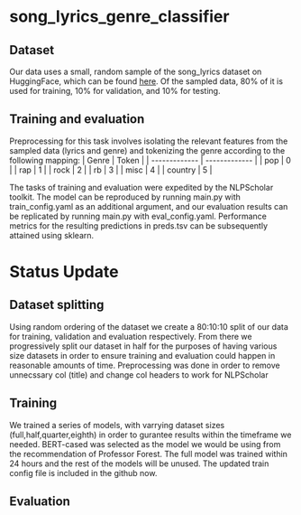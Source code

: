 # song_lyrics_genre_classifier
## Dataset
Our data uses a small, random sample of the song_lyrics dataset on HuggingFace, which can be found [here](https://huggingface.co/datasets/amishshah/song_lyrics/viewer/default/train?p=29399). Of the sampled data, 80% of it is used for training, 10% for validation, and 10% for testing.
## Training and evaluation
Preprocessing for this task involves isolating the relevant features from the sampled data (lyrics and genre) and tokenizing the genre according to the following mapping:
| Genre | Token |
| ------------- | ------------- |
| pop | 0 |
| rap | 1 |
| rock | 2 |
| rb | 3 |
| misc | 4 |
| country | 5 |

The tasks of training and evaluation were expedited by the NLPScholar toolkit. The model can be reproduced by running main.py with train_config.yaml as an additional argument, and our evaluation results can be replicated by running main.py with eval_config.yaml. Performance metrics for the resulting predictions in preds.tsv can be subsequently attained using sklearn.
# Status Update
## Dataset splitting
Using random ordering of the dataset we create a 80:10:10 split of our data for training, validation and evaluation respectively. From there we progressively split our dataset in half for the purposes of having various size datasets in order to ensure training and evaluation could happen in reasonable amounts of time. Preprocessing was done in order to remove unnecssary col (title) and change col headers to work for NLPScholar
## Training
We trained a series of models, with varrying dataset sizes (full,half,quarter,eighth) in order to gurantee results within the timeframe we needed. BERT-cased was selected as the model we would be using from the recommendation of Professor Forest. The full model was trained within 24 hours and the rest of the models will be unused. The updated train config file is included in the github now. 
## Evaluation 
